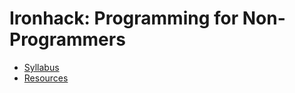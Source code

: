 Ironhack: Programming for Non-Programmers
=========================================

- [Syllabus](SYLLABUS.md)
- [Resources](RESOURCES.md)
